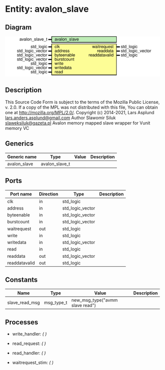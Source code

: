 # Entity: avalon_slave
## Diagram
![Diagram](avalon_slave.svg "Diagram")
## Description
This Source Code Form is subject to the terms of the Mozilla Public
License, v. 2.0. If a copy of the MPL was not distributed with this file,
You can obtain one at http://mozilla.org/MPL/2.0/.
Copyright (c) 2014-2021, Lars Asplund lars.anders.asplund@gmail.com
Author Slawomir Siluk slaweksiluk@gazeta.pl
Avalon memory mapped slave wrapper for Vunit memory VC
## Generics
| Generic name | Type           | Value | Description |
| ------------ | -------------- | ----- | ----------- |
| avalon_slave | avalon_slave_t |       |             |
## Ports
| Port name     | Direction | Type             | Description |
| ------------- | --------- | ---------------- | ----------- |
| clk           | in        | std_logic        |             |
| address       | in        | std_logic_vector |             |
| byteenable    | in        | std_logic_vector |             |
| burstcount    | in        | std_logic_vector |             |
| waitrequest   | out       | std_logic        |             |
| write         | in        | std_logic        |             |
| writedata     | in        | std_logic_vector |             |
| read          | in        | std_logic        |             |
| readdata      | out       | std_logic_vector |             |
| readdatavalid | out       | std_logic        |             |
## Constants
| Name           | Type       | Value                            | Description |
| -------------- | ---------- | -------------------------------- | ----------- |
| slave_read_msg | msg_type_t |  new_msg_type("avmm slave read") |             |
## Processes
- write_handler: _(  )_

- read_request: _(  )_

- read_handler: _(  )_

- waitrequest_stim: _(  )_

